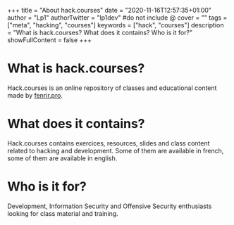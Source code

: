 +++
title = "About hack.courses"
date = "2020-11-16T12:57:35+01:00"
author = "Lp1"
authorTwitter = "lp1dev" #do not include @
cover = ""
tags = ["meta", "hacking", "courses"]
keywords = ["hack", "courses"]
description = "What is hack.courses? What does it contains? Who is it for?"
showFullContent = false
+++

# What is hack.courses?

Hack.courses is an online repository of classes and educational content made by [fenrir.pro](https://fenrir.pro).

# What does it contains?

Hack.courses contains exercices, resources, slides and class content related to hacking and development. Some of them are available in french, some of them are available in english.

# Who is it for?

Development, Information Security and Offensive Security enthusiasts looking for class material and training.
